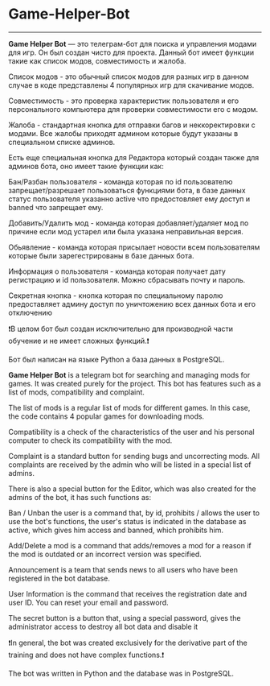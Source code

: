 # Game-Helper-Bot
---------------------------------------------------------------------------------------------------------------------------------------------------------------------------------------------------------------------
**Game Helper Bot** — это телеграм-бот для поиска и управления модами для игр. Он был создан чисто для проекта. Данный бот имеет функции такие как список модов, совместимость и жалоба.

Список модов - это обычный список модов для разных игр в данном случае в коде представлены 4 популярных игр для скачивание модов.

Совместимость - это проверка характеристик пользователя и его персонального компьютера для проверки совместимости его с модом.

Жалоба - стандартная кнопка для отправки багов и неккоректировки с модами. Все жалобы приходят админом которые будут указаны в специальном списке админов.

Есть еще специальная кнопка для Редактора который создан также для админов бота, оно имеет такие функции как:

Бан/Разбан пользователя - команда которая по id пользователю запрещает/разрешает пользоваться функциями бота, в базе данных статус пользователя указанно active что предостовляет ему доступ и banned что запрещает ему.

Добавить/Удалить мод - команда которая добавляет/удаляет мод по причине если мод устарел или была указана неправильная версия.

Обьявление - команда которая присылает новости всем пользователям которые были зарегестрированы в базе данных бота.

Информация о пользователя - команда которая получает дату регистрацию и id пользователя. Можно сбрасывать почту и пароль.

Секретная кнопка - кнопка которая по специальному паролю предоставляет админу доступ по уничтожению всех данных бота и его отключению

❗В целом бот был создан исключительно для производной части обучение и не имеет сложных функций.❗

Бот был написан на языке Python а база данных в PostgreSQL.

**Game Helper Bot** is a telegram bot for searching and managing mods for games. It was created purely for the project. This bot has features such as a list of mods, compatibility and complaint.

The list of mods is a regular list of mods for different games. In this case, the code contains 4 popular games for downloading mods.

Compatibility is a check of the characteristics of the user and his personal computer to check its compatibility with the mod.

Complaint is a standard button for sending bugs and uncorrecting mods. All complaints are received by the admin who will be listed in a special list of admins.

There is also a special button for the Editor, which was also created for the admins of the bot, it has such functions as:

Ban / Unban the user is a command that, by id, prohibits / allows the user to use the bot's functions, the user's status is indicated in the database as active, which gives him access and banned, which prohibits him.

Add/Delete a mod is a command that adds/removes a mod for a reason if the mod is outdated or an incorrect version was specified.

Announcement is a team that sends news to all users who have been registered in the bot database.

User Information is the command that receives the registration date and user ID. You can reset your email and password.

The secret button is a button that, using a special password, gives the administrator access to destroy all bot data and disable it

❗In general, the bot was created exclusively for the derivative part of the training and does not have complex functions.❗

The bot was written in Python and the database was in PostgreSQL.
